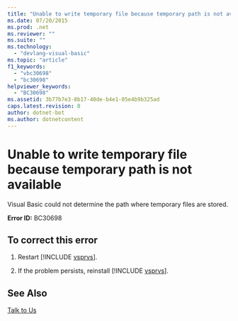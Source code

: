 ```yaml
---
title: "Unable to write temporary file because temporary path is not available"
ms.date: 07/20/2015
ms.prod: .net
ms.reviewer: ""
ms.suite: ""
ms.technology: 
  - "devlang-visual-basic"
ms.topic: "article"
f1_keywords: 
  - "vbc30698"
  - "bc30698"
helpviewer_keywords: 
  - "BC30698"
ms.assetid: 3b77b7e3-8b17-40de-b4e1-05e4b9b325ad
caps.latest.revision: 8
author: dotnet-bot
ms.author: dotnetcontent
---
```

# Unable to write temporary file because temporary path is not available
Visual Basic could not determine the path where temporary files are stored.  
  
 **Error ID:** BC30698  
  
## To correct this error  
  
1. Restart [!INCLUDE [vsprvs](~/includes/vsprvs-md.md)].  
  
2. If the problem persists, reinstall [!INCLUDE [vsprvs](~/includes/vsprvs-md.md)].  
  
## See Also  
 [Talk to Us](/visualstudio/ide/talk-to-us)
